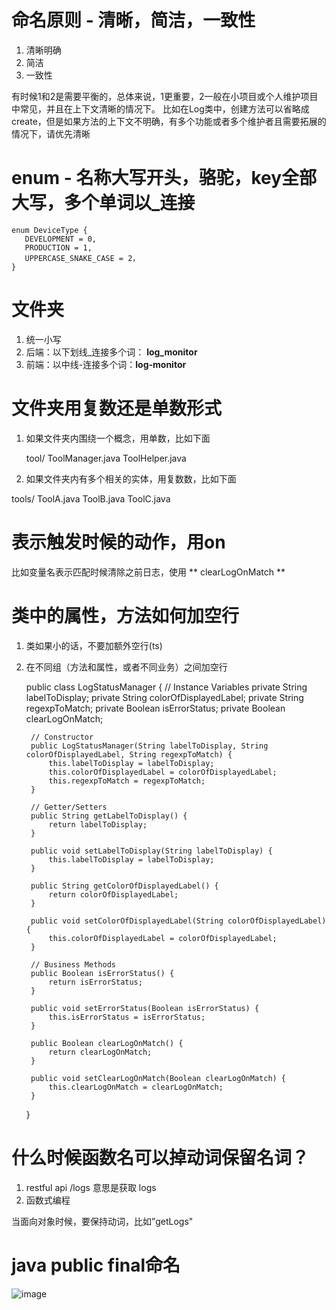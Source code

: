# 命名原则 - 清晰，简洁，一致性
1. 清晰明确
2. 简洁
3. 一致性

有时候1和2是需要平衡的，总体来说，1更重要，2一般在小项目或个人维护项目中常见，并且在上下文清晰的情况下。
比如在Log类中，创建方法可以省略成create，但是如果方法的上下文不明确，有多个功能或者多个维护者且需要拓展的情况下，请优先清晰
# enum - 名称大写开头，骆驼，key全部大写，多个单词以_连接

    enum DeviceType {
       DEVELOPMENT = 0,
       PRODUCTION = 1,
       UPPERCASE_SNAKE_CASE = 2，
    }

# 文件夹
1. 统一小写
2. 后端：以下划线_连接多个词： **log_monitor**
3. 前端：以中线-连接多个词：**log-monitor**

# 文件夹用复数还是单数形式

1. 如果文件夹内围绕一个概念，用单数，比如下面

    tool/
      ToolManager.java
      ToolHelper.java

2. 如果文件夹内有多个相关的实体，用复数数，比如下面

  tools/
      ToolA.java
      ToolB.java
      ToolC.java

# 表示触发时候的动作，用on

比如变量名表示匹配时候清除之前日志，使用 ** clearLogOnMatch **

# 类中的属性，方法如何加空行
1. 类如果小的话，不要加额外空行(ts)
2. 在不同组（方法和属性，或者不同业务）之间加空行

    
    public class LogStatusManager {
        // Instance Variables
        private String labelToDisplay;
        private String colorOfDisplayedLabel;
        private String regexpToMatch;
        private Boolean isErrorStatus;
        private Boolean clearLogOnMatch;
    
        // Constructor
        public LogStatusManager(String labelToDisplay, String colorOfDisplayedLabel, String regexpToMatch) {
            this.labelToDisplay = labelToDisplay;
            this.colorOfDisplayedLabel = colorOfDisplayedLabel;
            this.regexpToMatch = regexpToMatch;
        }
    
        // Getter/Setters
        public String getLabelToDisplay() {
            return labelToDisplay;
        }
    
        public void setLabelToDisplay(String labelToDisplay) {
            this.labelToDisplay = labelToDisplay;
        }
    
        public String getColorOfDisplayedLabel() {
            return colorOfDisplayedLabel;
        }
    
        public void setColorOfDisplayedLabel(String colorOfDisplayedLabel) {
            this.colorOfDisplayedLabel = colorOfDisplayedLabel;
        }
    
        // Business Methods
        public Boolean isErrorStatus() {
            return isErrorStatus;
        }
    
        public void setErrorStatus(Boolean isErrorStatus) {
            this.isErrorStatus = isErrorStatus;
        }
    
        public Boolean clearLogOnMatch() {
            return clearLogOnMatch;
        }
    
        public void setClearLogOnMatch(Boolean clearLogOnMatch) {
            this.clearLogOnMatch = clearLogOnMatch;
        }
    }

# 什么时候函数名可以掉动词保留名词？
1. restful api /logs 意思是获取 logs
2. 函数式编程

当面向对象时候，要保持动词，比如”getLogs"

# java public final命名

![image](https://github.com/user-attachments/assets/33e434b0-5fc8-4cf2-b008-039d4220da1c)

